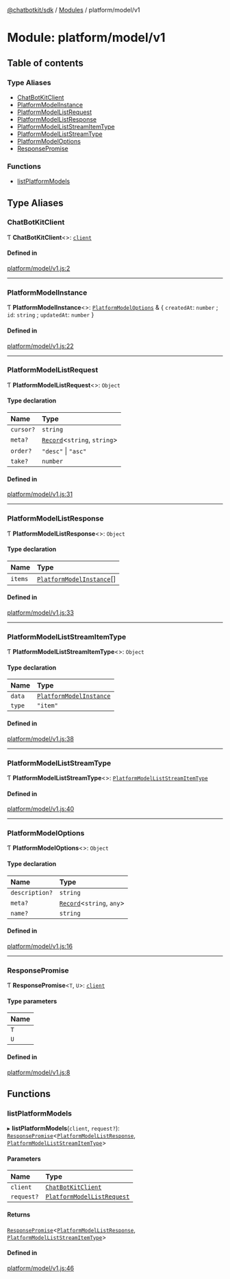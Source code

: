 [@chatbotkit/sdk](../README.md) / [Modules](../modules.md) / platform/model/v1

# Module: platform/model/v1

## Table of contents

### Type Aliases

- [ChatBotKitClient](platform_model_v1.md#chatbotkitclient)
- [PlatformModelInstance](platform_model_v1.md#platformmodelinstance)
- [PlatformModelListRequest](platform_model_v1.md#platformmodellistrequest)
- [PlatformModelListResponse](platform_model_v1.md#platformmodellistresponse)
- [PlatformModelListStreamItemType](platform_model_v1.md#platformmodelliststreamitemtype)
- [PlatformModelListStreamType](platform_model_v1.md#platformmodelliststreamtype)
- [PlatformModelOptions](platform_model_v1.md#platformmodeloptions)
- [ResponsePromise](platform_model_v1.md#responsepromise)

### Functions

- [listPlatformModels](platform_model_v1.md#listplatformmodels)

## Type Aliases

### ChatBotKitClient

Ƭ **ChatBotKitClient**\<\>: [`client`](client.md)

#### Defined in

[platform/model/v1.js:2](https://github.com/chatbotkit/node-sdk/blob/main/packages/sdk/src/platform/model/v1.js#L2)

___

### PlatformModelInstance

Ƭ **PlatformModelInstance**\<\>: [`PlatformModelOptions`](platform_model_v1.md#platformmodeloptions) & \{ `createdAt`: `number` ; `id`: `string` ; `updatedAt`: `number`  }

#### Defined in

[platform/model/v1.js:22](https://github.com/chatbotkit/node-sdk/blob/main/packages/sdk/src/platform/model/v1.js#L22)

___

### PlatformModelListRequest

Ƭ **PlatformModelListRequest**\<\>: `Object`

#### Type declaration

| Name | Type |
| :------ | :------ |
| `cursor?` | `string` |
| `meta?` | [`Record`]( https://www.typescriptlang.org/docs/handbook/utility-types.html#recordkeys-type )\<`string`, `string`\> |
| `order?` | ``"desc"`` \| ``"asc"`` |
| `take?` | `number` |

#### Defined in

[platform/model/v1.js:31](https://github.com/chatbotkit/node-sdk/blob/main/packages/sdk/src/platform/model/v1.js#L31)

___

### PlatformModelListResponse

Ƭ **PlatformModelListResponse**\<\>: `Object`

#### Type declaration

| Name | Type |
| :------ | :------ |
| `items` | [`PlatformModelInstance`](platform_model_v1.md#platformmodelinstance)[] |

#### Defined in

[platform/model/v1.js:33](https://github.com/chatbotkit/node-sdk/blob/main/packages/sdk/src/platform/model/v1.js#L33)

___

### PlatformModelListStreamItemType

Ƭ **PlatformModelListStreamItemType**\<\>: `Object`

#### Type declaration

| Name | Type |
| :------ | :------ |
| `data` | [`PlatformModelInstance`](platform_model_v1.md#platformmodelinstance) |
| `type` | ``"item"`` |

#### Defined in

[platform/model/v1.js:38](https://github.com/chatbotkit/node-sdk/blob/main/packages/sdk/src/platform/model/v1.js#L38)

___

### PlatformModelListStreamType

Ƭ **PlatformModelListStreamType**\<\>: [`PlatformModelListStreamItemType`](platform_model_v1.md#platformmodelliststreamitemtype)

#### Defined in

[platform/model/v1.js:40](https://github.com/chatbotkit/node-sdk/blob/main/packages/sdk/src/platform/model/v1.js#L40)

___

### PlatformModelOptions

Ƭ **PlatformModelOptions**\<\>: `Object`

#### Type declaration

| Name | Type |
| :------ | :------ |
| `description?` | `string` |
| `meta?` | [`Record`]( https://www.typescriptlang.org/docs/handbook/utility-types.html#recordkeys-type )\<`string`, `any`\> |
| `name?` | `string` |

#### Defined in

[platform/model/v1.js:16](https://github.com/chatbotkit/node-sdk/blob/main/packages/sdk/src/platform/model/v1.js#L16)

___

### ResponsePromise

Ƭ **ResponsePromise**\<`T`, `U`\>: [`client`](client.md)

#### Type parameters

| Name |
| :------ |
| `T` |
| `U` |

#### Defined in

[platform/model/v1.js:8](https://github.com/chatbotkit/node-sdk/blob/main/packages/sdk/src/platform/model/v1.js#L8)

## Functions

### listPlatformModels

▸ **listPlatformModels**(`client`, `request?`): [`ResponsePromise`](../classes/client.ResponsePromise.md)\<[`PlatformModelListResponse`](platform_model_v1.md#platformmodellistresponse), [`PlatformModelListStreamItemType`](platform_model_v1.md#platformmodelliststreamitemtype)\>

#### Parameters

| Name | Type |
| :------ | :------ |
| `client` | [`ChatBotKitClient`](../classes/client.ChatBotKitClient.md) |
| `request?` | [`PlatformModelListRequest`](platform_model_v1.md#platformmodellistrequest) |

#### Returns

[`ResponsePromise`](../classes/client.ResponsePromise.md)\<[`PlatformModelListResponse`](platform_model_v1.md#platformmodellistresponse), [`PlatformModelListStreamItemType`](platform_model_v1.md#platformmodelliststreamitemtype)\>

#### Defined in

[platform/model/v1.js:46](https://github.com/chatbotkit/node-sdk/blob/main/packages/sdk/src/platform/model/v1.js#L46)

